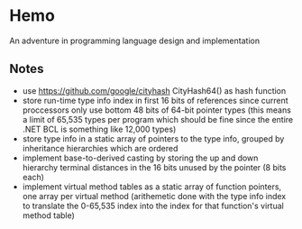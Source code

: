 Hemo
====

An adventure in programming language design and implementation

## Notes

- use https://github.com/google/cityhash CityHash64() as hash function
- store run-time type info index in first 16 bits of references since current proccessors only use bottom 48 bits of 64-bit pointer types (this means a limit of 65,535 types per program which should be fine since the entire .NET BCL is something like 12,000 types)
- store type info in a static array of pointers to the type info, grouped by inheritance hierarchies which are ordered
- implement base-to-derived casting by storing the up and down hierarchy terminal distances in the 16 bits unused by the pointer (8 bits each)
- implement virtual method tables as a static array of function pointers, one array per virtual method (arithemetic done with the type info index to translate the 0-65,535 index into the index for that function's virtual method table)
